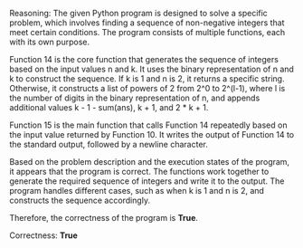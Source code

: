 Reasoning: The given Python program is designed to solve a specific problem, which involves finding a sequence of non-negative integers that meet certain conditions. The program consists of multiple functions, each with its own purpose.

Function 14 is the core function that generates the sequence of integers based on the input values n and k. It uses the binary representation of n and k to construct the sequence. If k is 1 and n is 2, it returns a specific string. Otherwise, it constructs a list of powers of 2 from 2^0 to 2^(l-1), where l is the number of digits in the binary representation of n, and appends additional values k - 1 - sum(ans), k + 1, and 2 * k + 1.

Function 15 is the main function that calls Function 14 repeatedly based on the input value returned by Function 10. It writes the output of Function 14 to the standard output, followed by a newline character.

Based on the problem description and the execution states of the program, it appears that the program is correct. The functions work together to generate the required sequence of integers and write it to the output. The program handles different cases, such as when k is 1 and n is 2, and constructs the sequence accordingly.

Therefore, the correctness of the program is **True**.

Correctness: **True**